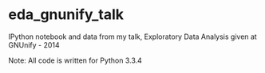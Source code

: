 eda_gnunify_talk
================

IPython notebook and data from my talk, Exploratory Data Analysis given at GNUnify - 2014

Note: All code is written for Python 3.3.4
